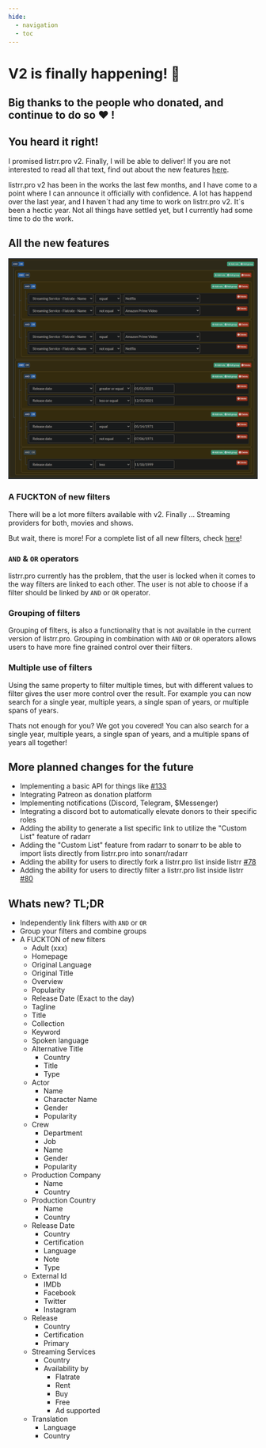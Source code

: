 ```yaml
---
hide:
  - navigation
  - toc
---
```


# V2 is finally happening! :rocket:

## Big thanks to the people who donated, and continue to do so :heart: !

## You heard it right!

I promised listrr.pro v2. Finally, I will be able to deliver! If you are not interested to read all that text, find out about the new features [here](#whats-new-tldr).

listrr.pro v2 has been in the works the last few months, and I have come to a point where I can announce it officially with confidence.
A lot has happend over the last year, and I haven´t had any time to work on listrr.pro v2. It´s been a hectic year. Not all things have settled yet, but I currently had some time to do the work.

## All the new features

![New listrr.pro v2 UI](/assets/screenshots/grouping.PNG "New look of the UI to create filters")

### A FUCKTON of new filters

There will be a lot more filters available with v2. Finally ... Streaming providers for both, movies and shows.

But wait, there is more! For a complete list of all new filters, check [here](#whats-new-tldr)!

### `AND` & `OR` operators

listrr.pro currently has the problem, that the user is locked when it comes to the way filters are linked to each other. The user is not able to choose if a filter should be linked by `AND` or `OR` operator.

### Grouping of filters

Grouping of filters, is also a functionality that is not available in the current version of listrr.pro. Grouping in combination with `AND` or `OR` operators allows users to have more fine grained control over their filters.

### Multiple use of filters

Using the same property to filter multiple times, but with different values to filter gives the user more control over the result. For example you can now search for a single year, multiple years, a single span of years, or multiple spans of years.

Thats not enough for you? We got you covered! You can also search for a single year, multiple years, a single span of years, and a multiple spans of years all together!

## More planned changes for the future

- Implementing a basic API for things like [#133](https://github.com/TheUltimateC0der/listrr.pro/issues/133)
- Integrating Patreon as donation platform
- Implementing notifications (Discord, Telegram, $Messenger)
- Integrating a discord bot to automatically elevate donors to their specific roles
- Adding the ability to generate a list specific link to utilize the "Custom List" feature of radarr
- Adding the "Custom List" feature from radarr to sonarr to be able to import lists directly from listrr.pro into sonarr/radarr
- Adding the ability for users to directly fork a listrr.pro list inside listrr [#78](https://github.com/TheUltimateC0der/listrr.pro/issues/78)
- Adding the ability for users to directly filter a listrr.pro list inside listrr [#80](https://github.com/TheUltimateC0der/listrr.pro/issues/80)


## Whats new? TL;DR

- Independently link filters with `AND` or `OR`
- Group your filters and combine groups
- A FUCKTON of new filters
    - Adult (xxx)
    - Homepage
    - Original Language
    - Original Title
    - Overview
    - Popularity
    - Release Date (Exact to the day)
    - Tagline
    - Title
    - Collection
    - Keyword
    - Spoken language
    - Alternative Title
        - Country
        - Title
        - Type    
    - Actor
        - Name
        - Character Name
        - Gender
        - Popularity
    - Crew
        - Department
        - Job
        - Name
        - Gender
        - Popularity
    - Production Company
        - Name
        - Country
    - Production Country
        - Name
        - Country
    - Release Date
        - Country
        - Certification
        - Language
        - Note
        - Type
    - External Id
        - IMDb
        - Facebook
        - Twitter
        - Instagram
    - Release
        - Country
        - Certification
        - Primary
    - Streaming Services
        - Country
        - Availability by
            - Flatrate
            - Rent
            - Buy
            - Free
            - Ad supported    
    - Translation
        - Language
        - Country